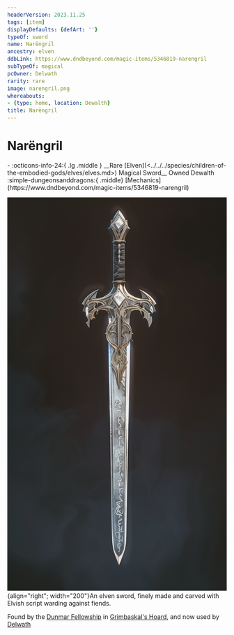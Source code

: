 ```yaml
---
headerVersion: 2023.11.25
tags: [item]
displayDefaults: {defArt: ''}
typeOf: sword
name: Narëngril
ancestry: elven
ddbLink: https://www.dndbeyond.com/magic-items/5346819-narengril
subTypeOf: magical
pcOwner: Delwath
rarity: rare
image: narengril.png
whereabouts:
- {type: home, location: Dewalth}
title: Narëngril
---
```

# Narëngril
<div class="grid cards ext-narrow-margin ext-one-column" markdown>
- :octicons-info-24:{ .lg .middle } __Rare [Elven](<../../../species/children-of-the-embodied-gods/elves/elves.md>) Magical Sword__  
   Owned Dewalth  
    :simple-dungeonsanddragons:{ .middle} [Mechanics](https://www.dndbeyond.com/magic-items/5346819-narengril) 
</div>


![Narengril](../../../assets/narengril.png){align="right"; width="200"}An elven sword, finely made and carved with Elvish script warding against fiends. 


Found by the [Dunmar Fellowship](<../../../people/pcs/dunmar-fellowship/dunmar-fellowship.md>) in [Grimbaskal's Hoard](<../hoards/grimbaskal-s-hoard.md>), and now used by [Delwath](<../../../people/pcs/dunmar-fellowship/delwath.md>)




